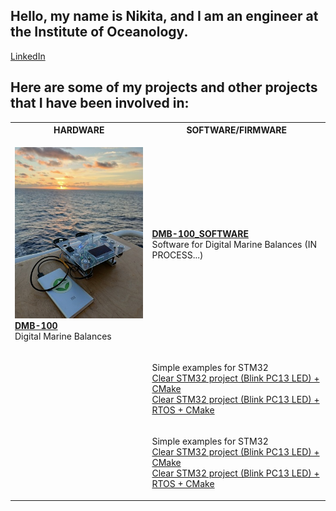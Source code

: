 ## Hello, my name is Nikita, and I am an engineer at the Institute of Oceanology.
[LinkedIn](https://linkedin.com/in/nikita-petrov-9bb780a9)
## Here are some of my projects and other projects that I have been involved in:

<table>
<tr>
<th> HARDWARE </th>
<th> SOFTWARE/FIRMWARE </th>
</tr>
   
  
<tr>
<td>
  
[<img width="320" src="https://github.com/Lazabuda/DMB-100/blob/main/DMB-100.jpg" />](https://github.com/Lazabuda/DMB-100)
<br/>
[**DMB-100**](https://github.com/Lazabuda/DMB-100)
<br/>
Digital Marine Balances

</td>
<td>

[**DMB-100_SOFTWARE**](https://github.com/Lazabuda/DMB-100_SOFTWARE)
<br/>
Software for Digital Marine Balances (IN PROCESS...)

</td>
</tr>
   
   
   
   
<tr>
<td>
  

<br/>

<br/>
 
<br/>


</td>
<td>


Simple examples for STM32
<br/>
[Сlear STM32 project (Blink PC13 LED) + CMake](https://github.com/Lazabuda/clear_stm32_project.git)
<br/>
[Сlear STM32 project (Blink PC13 LED) + RTOS + CMake](https://github.com/Lazabuda/clear_stm32_project_FreeRTOS.git)
<br/>


</td>
</tr>

  
  
  
  
<tr>
<td>
  

<br/>

<br/>
 
<br/>


</td>
<td>


Simple examples for STM32
<br/>
[Сlear STM32 project (Blink PC13 LED) + CMake](https://github.com/Lazabuda/clear_stm32_project.git)
<br/>
[Сlear STM32 project (Blink PC13 LED) + RTOS + CMake](https://github.com/Lazabuda/clear_stm32_project_FreeRTOS.git)
<br/>


</td>
</tr>
